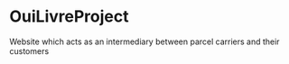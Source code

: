 # OuiLivreProject
Website which acts as an intermediary between parcel carriers and their customers

